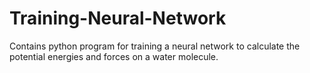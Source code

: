 # Training-Neural-Network

Contains python program for training a neural network to calculate the potential energies and forces on a water molecule. 
